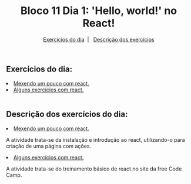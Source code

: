 <h1 align="center">Bloco 11 Dia 1: 'Hello, world!' no React! </h1>

<p align="center">
  <a href="#exercicio">Exercícios do dia</a>&nbsp;&nbsp;|&nbsp;&nbsp;
  <a href="#descricao">Descrição dos exercícios</a>
</p>

</br>
<h2 id="exercicio">Exercícios do dia:</h2>

<li><a href="#helloWorldReact">Mexendo um pouco com react.</a></li>
<li><a href="#reactSite">Alguns exercícios com react.</a></li>
</br>

<h2 id="descricao">Descrição dos exercícios do dia:</h2>

<li id="helloWorldReact"><a href="exercise1-app/">Mexendo um pouco com react.</a></li>
<p>A atividade trata-se da instalação e introdução ao react, utilizando-o para criação de uma página com ações.</p>

<li id="reactSite"><a href="https://www.freecodecamp.org/learn/front-end-libraries/react/">Alguns exercícios com react.</a></li>
<p>A atividade trata-se do treinamento básico de react no site da free Code Camp.</p>